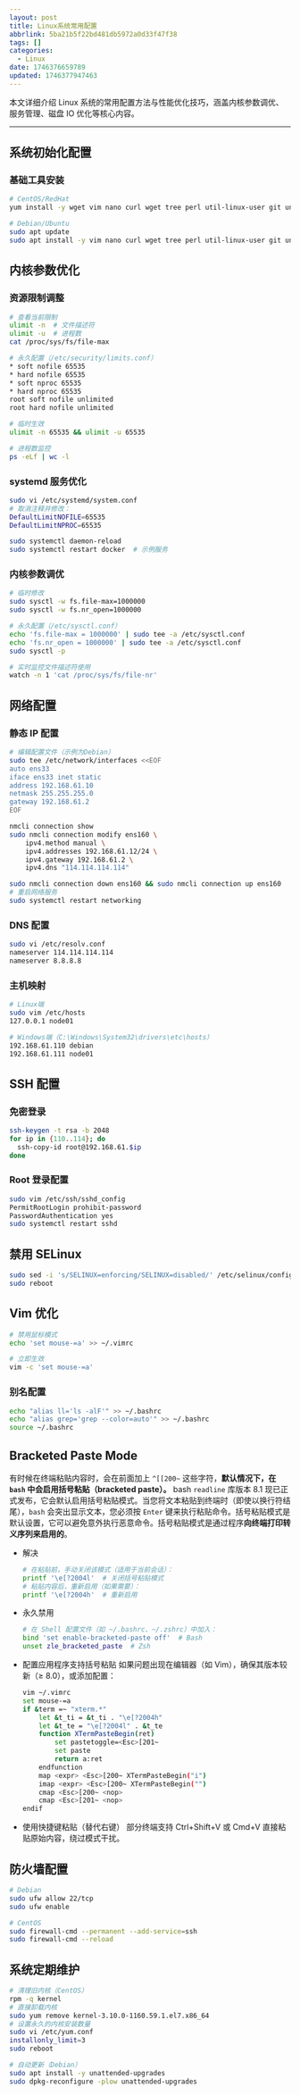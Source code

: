 ```yaml
---
layout: post
title: Linux系统常用配置
abbrlink: 5ba21b5f22bd481db5972a0d33f47f38
tags: []
categories:
  - Linux
date: 1746376659789
updated: 1746377947463
---
```


本文详细介绍 Linux 系统的常用配置方法与性能优化技巧，涵盖内核参数调优、服务管理、磁盘 IO 优化等核心内容。

<!-- more -->

***

## 系统初始化配置

### 基础工具安装

```bash
# CentOS/RedHat
yum install -y wget vim nano curl wget tree perl util-linux-user git unzip htop git vi vim tree curl tar zip unzip net-tools lrzsz

# Debian/Ubuntu
sudo apt update
sudo apt install -y vim nano curl wget tree perl util-linux-user git unzip htop
```

## 内核参数优化

### 资源限制调整

```bash
# 查看当前限制
ulimit -n  # 文件描述符
ulimit -u  # 进程数
cat /proc/sys/fs/file-max

# 永久配置（/etc/security/limits.conf）
* soft nofile 65535
* hard nofile 65535
* soft nproc 65535
* hard nproc 65535
root soft nofile unlimited
root hard nofile unlimited

# 临时生效
ulimit -n 65535 && ulimit -u 65535

# 进程数监控
ps -eLf | wc -l
```

### systemd 服务优化

```bash
sudo vi /etc/systemd/system.conf
# 取消注释并修改：
DefaultLimitNOFILE=65535
DefaultLimitNPROC=65535

sudo systemctl daemon-reload
sudo systemctl restart docker  # 示例服务
```

### 内核参数调优

```bash
# 临时修改
sudo sysctl -w fs.file-max=1000000
sudo sysctl -w fs.nr_open=1000000

# 永久配置（/etc/sysctl.conf）
echo 'fs.file-max = 1000000' | sudo tee -a /etc/sysctl.conf
echo 'fs.nr_open = 1000000' | sudo tee -a /etc/sysctl.conf
sudo sysctl -p

# 实时监控文件描述符使用
watch -n 1 'cat /proc/sys/fs/file-nr'
```

## 网络配置

### 静态 IP 配置

```bash
# 编辑配置文件（示例为Debian）
sudo tee /etc/network/interfaces <<EOF
auto ens33
iface ens33 inet static
address 192.168.61.10
netmask 255.255.255.0
gateway 192.168.61.2
EOF

nmcli connection show
sudo nmcli connection modify ens160 \
    ipv4.method manual \
    ipv4.addresses 192.168.61.12/24 \
    ipv4.gateway 192.168.61.2 \
    ipv4.dns "114.114.114.114"

sudo nmcli connection down ens160 && sudo nmcli connection up ens160
# 重启网络服务
sudo systemctl restart networking
```

### DNS 配置

```bash
sudo vi /etc/resolv.conf
nameserver 114.114.114.114
nameserver 8.8.8.8
```

### 主机映射

```bash
# Linux端
sudo vim /etc/hosts
127.0.0.1 node01

# Windows端（C:\Windows\System32\drivers\etc\hosts）
192.168.61.110 debian
192.168.61.111 node01
```

## SSH 配置

### 免密登录

```bash
ssh-keygen -t rsa -b 2048
for ip in {110..114}; do
  ssh-copy-id root@192.168.61.$ip
done
```

### Root 登录配置

```bash
sudo vim /etc/ssh/sshd_config
PermitRootLogin prohibit-password
PasswordAuthentication yes
sudo systemctl restart sshd
```

## 禁用 SELinux

```sh
sudo sed -i 's/SELINUX=enforcing/SELINUX=disabled/' /etc/selinux/config
sudo reboot
```

## Vim 优化

```bash
# 禁用鼠标模式
echo 'set mouse-=a' >> ~/.vimrc

# 立即生效
vim -c 'set mouse-=a'
```

### 别名配置

```bash
echo "alias ll='ls -alF'" >> ~/.bashrc
echo "alias grep='grep --color=auto'" >> ~/.bashrc
source ~/.bashrc
```

## Bracketed Paste Mode

有时候在终端粘贴内容时，会在前面加上 `^[[200~` 这些字符，**默认情况下，在 `bash` 中会启用括号粘贴（bracketed paste）。** bash `readline` 库版本 8.1 现已正式发布，它会默认启用括号粘贴模式。当您将文本粘贴到终端时（即使以换行符结尾），`bash` 会突出显示文本，您必须按 `Enter` 键来执行粘贴命令。括号粘贴模式是默认设置，它可以避免意外执行恶意命令。括号粘贴模式是通过程序**向终端打印转义序列来启用的**。

- 解决

  ```sh
  # 在粘贴前，手动关闭该模式（适用于当前会话）：
  printf '\e[?2004l'  # 关闭括号粘贴模式
  # 粘贴内容后，重新启用（如果需要）：
  printf '\e[?2004h'  # 重新启用
  ```

- 永久禁用

  ```sh
  # 在 Shell 配置文件（如 ~/.bashrc、~/.zshrc）中加入：
  bind 'set enable-bracketed-paste off'  # Bash
  unset zle_bracketed_paste  # Zsh
  ```

- 配置应用程序支持括号粘贴
  如果问题出现在编辑器（如 Vim），确保其版本较新（≥ 8.0），或添加配置：

  ```sh
  vim ~/.vimrc
  set mouse-=a
  if &term =~ "xterm.*"
      let &t_ti = &t_ti . "\e[?2004h"
      let &t_te = "\e[?2004l" . &t_te
      function XTermPasteBegin(ret)
          set pastetoggle=<Esc>[201~
          set paste
          return a:ret
      endfunction
      map <expr> <Esc>[200~ XTermPasteBegin("i")
      imap <expr> <Esc>[200~ XTermPasteBegin("")
      cmap <Esc>[200~ <nop>
      cmap <Esc>[201~ <nop>
  endif
  ```

- 使用快捷键粘贴（替代右键）
  部分终端支持 Ctrl+Shift+V 或 Cmd+V 直接粘贴原始内容，绕过模式干扰。

## 防火墙配置

```bash
# Debian
sudo ufw allow 22/tcp
sudo ufw enable

# CentOS
sudo firewall-cmd --permanent --add-service=ssh
sudo firewall-cmd --reload
```

## 系统定期维护

```bash
# 清理旧内核（CentOS）
rpm -q kernel
# 直接卸载内核
sudo yum remove kernel-3.10.0-1160.59.1.el7.x86_64
# 设置永久的内核安装数量
sudo vi /etc/yum.conf
installonly_limit=3
sudo reboot

# 自动更新（Debian）
sudo apt install -y unattended-upgrades
sudo dpkg-reconfigure -plow unattended-upgrades
```
